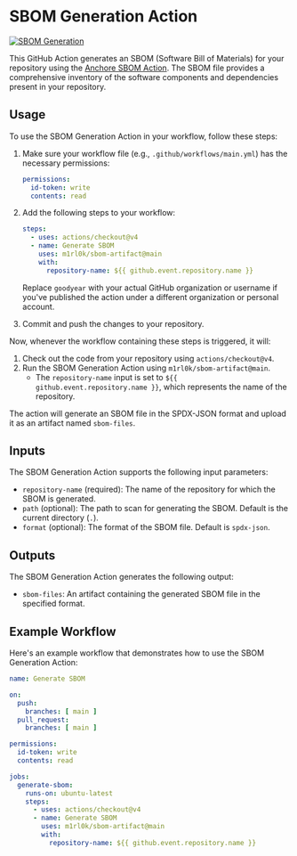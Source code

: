 # SBOM Generation Action
[![SBOM Generation](https://github.com/m1rl0k/sbom-artifact/actions/workflows/sbom.yml/badge.svg)](https://github.com/m1rl0k/sbom-artifact/actions/workflows/sbom.yml)

This GitHub Action generates an SBOM (Software Bill of Materials) for your repository using the [Anchore SBOM Action](https://github.com/anchore/sbom-action). The SBOM file provides a comprehensive inventory of the software components and dependencies present in your repository.

## Usage

To use the SBOM Generation Action in your workflow, follow these steps:

1. Make sure your workflow file (e.g., `.github/workflows/main.yml`) has the necessary permissions:

   ```yaml
   permissions:
     id-token: write
     contents: read
   ```

2. Add the following steps to your workflow:

   ```yaml
   steps:
     - uses: actions/checkout@v4
     - name: Generate SBOM
       uses: m1rl0k/sbom-artifact@main
       with:
         repository-name: ${{ github.event.repository.name }}
   ```

   Replace `goodyear` with your actual GitHub organization or username if you've published the action under a different organization or personal account.

3. Commit and push the changes to your repository.

Now, whenever the workflow containing these steps is triggered, it will:
1. Check out the code from your repository using `actions/checkout@v4`.
2. Run the SBOM Generation Action using `m1rl0k/sbom-artifact@main`.
   - The `repository-name` input is set to `${{ github.event.repository.name }}`, which represents the name of the repository.

The action will generate an SBOM file in the SPDX-JSON format and upload it as an artifact named `sbom-files`.

## Inputs

The SBOM Generation Action supports the following input parameters:

- `repository-name` (required): The name of the repository for which the SBOM is generated.
- `path` (optional): The path to scan for generating the SBOM. Default is the current directory (`.`).
- `format` (optional): The format of the SBOM file. Default is `spdx-json`.

## Outputs

The SBOM Generation Action generates the following output:

- `sbom-files`: An artifact containing the generated SBOM file in the specified format.

## Example Workflow

Here's an example workflow that demonstrates how to use the SBOM Generation Action:

```yaml
name: Generate SBOM

on:
  push:
    branches: [ main ]
  pull_request:
    branches: [ main ]

permissions:
  id-token: write
  contents: read

jobs:
  generate-sbom:
    runs-on: ubuntu-latest
    steps:
      - uses: actions/checkout@v4
      - name: Generate SBOM
        uses: m1rl0k/sbom-artifact@main
        with:
          repository-name: ${{ github.event.repository.name }}
```
